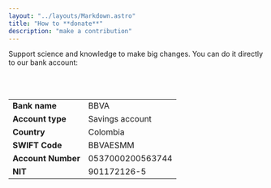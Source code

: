 ```yaml
---
layout: "../layouts/Markdown.astro"
title: "How to **donate**"
description: "make a contribution"
---
```


Support science and knowledge to make big changes. You can do it directly to our bank account:

<br/>
<br/>

|                    |                  |
| ------------------ | ---------------- |
| **Bank name**      | BBVA             |
| **Account type**   | Savings account  |
| **Country**        | Colombia         |
| **SWIFT Code**     | BBVAESMM         |
| **Account Number** | 0537000200563744 |
| **NIT**            | 901172126-5      |
